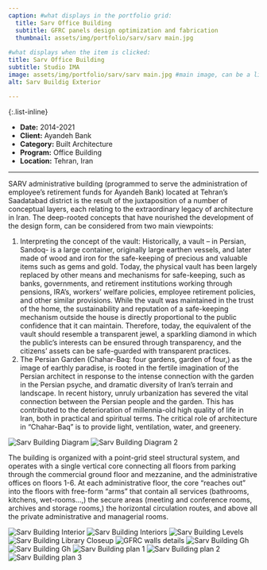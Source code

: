 ```yaml
---
caption: #what displays in the portfolio grid:
  title: Sarv Office Building
  subtitle: GFRC panels design optimization and fabrication
  thumbnail: assets/img/portfolio/sarv/sarv main.jpg
  
#what displays when the item is clicked:
title: Sarv Office Building
subtitle: Studio IMA
image: assets/img/portfolio/sarv/sarv main.jpg #main image, can be a link or a file in assets/img/portfolio
alt: Sarv Buildig Exterior

---
```

{:.list-inline}

- **Date:** 2014-2021
- **Client:** Ayandeh Bank
- **Category:** Built Architecture
- **Program:** Office Building
- **Location:** Tehran, Iran

---

SARV administrative building (programmed to serve the administration of employee’s retirement funds for Ayandeh Bank) located at Tehran’s Saadatabad district is the result of the juxtaposition of a number of conceptual layers, each relating to the extraordinary legacy of architecture in Iran. The deep-rooted concepts that have nourished the development of the design form, can be considered from two main viewpoints:



1. Interpreting the concept of the vault:
Historically, a vault – in Persian, Sandoq- is a large container, originally large earthen vessels, and later made of wood and iron for the safe-keeping of precious and valuable items such as gems and gold. Today, the physical vault has been largely replaced by other means and mechanisms for safe-keeping, such as banks, governments, and retirement institutions working through pensions, IRA’s, workers’ welfare policies, employee retirement policies, and other similar provisions. While the vault was maintained in the trust of the home, the sustainability and reputation of a safe-keeping mechanism outside the house is directly proportional to the public confidence that it can maintain. Therefore, today, the equivalent of the vault should resemble a transparent jewel, a sparkling diamond in which the public’s interests can be ensured through transparency, and the citizens’ assets can be safe-guarded with transparent practices.
2. The Persian Garden (Chahar-Baq: four gardens, garden of four,) as the image of earthly paradise, is rooted in the fertile imagination of the Persian architect in response to the intense connection with the garden in the Persian psyche, and dramatic diversity of Iran’s terrain and landscape. In recent history, unruly urbanization has severed the vital connection between the Persian people and the garden. This has contributed to the deterioration of millennia-old high quality of life in Iran, both in practical and spiritual terms. The critical role of architecture in “Chahar-Baq” is to provide light, ventilation, water, and greenery.

<img src="assets/img/portfolio/sarv/sarv diag.png" alt="Sarv Building Diagram">
<img src="assets/img/portfolio/sarv/sarv diag 2.jpg" alt="Sarv Building Diagram 2">

The building is organized with a point-grid steel structural system, and operates with a single vertical core connecting all floors from parking through the commercial ground floor and mezzanine, and the administrative offices on floors 1-6. At each administrative floor, the core “reaches out” into the floors with free-form “arms” that contain all services (bathrooms, kitchens, wet-rooms…,) the secure areas (meeting and conference rooms, archives and storage rooms,) the horizontal circulation routes, and above all the private administrative and managerial rooms.


<img src="assets/img/portfolio/sarv/sarv int.jpg" alt="Sarv Building Interior">
<img src="assets/img/portfolio/sarv/sarv interiors.png" alt="Sarv Building Interiors">
<img src="assets/img/portfolio/sarv/sarv levels.jpg" alt="Sarv Building Levels">
<img src="assets/img/portfolio/sarv/sarv lib closeup.jpg" alt="Sarv Building Library Closeup">
<img src="assets/img/portfolio/sarv/gfrcwalls.png" alt="GFRC walls details">
<img src="assets/img/portfolio/sarv/sarv gh1.jpg" alt="Sarv Building Gh">
<img src="assets/img/portfolio/sarv/sarv gh2 low.jpg" alt="Sarv Building Gh">
<img src="assets/img/portfolio/sarv/sarv p22-2048x1934.jpg" alt="Sarv Building plan 1">
<img src="assets/img/portfolio/sarv/sarv p4-2048x1934.jpg" alt="Sarv Building plan 2">
<img src="assets/img/portfolio/sarv/sarv p5-2048x1934.jpg" alt="Sarv Building plan 3">
